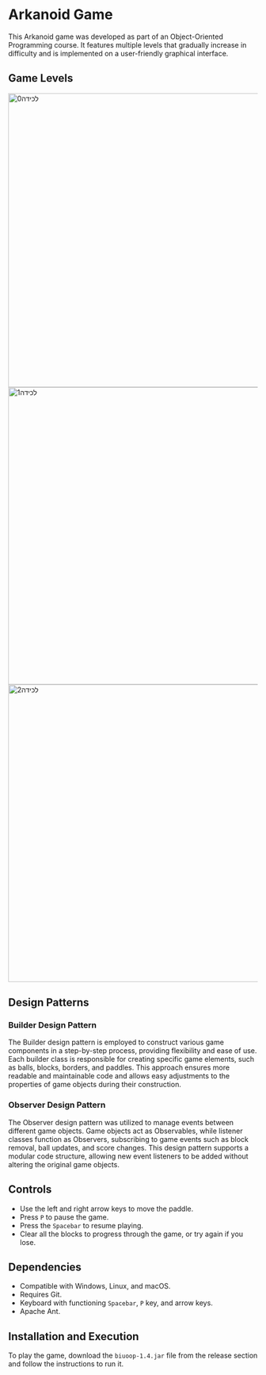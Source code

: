 # Arkanoid Game

This Arkanoid game was developed as part of an Object-Oriented Programming course. It features multiple levels that gradually increase in difficulty and is implemented on a user-friendly graphical interface.

## Game Levels

<img width="593" alt="‏‏לכידה0" src="https://github.com/user-attachments/assets/ced7d8f7-8cfe-46b7-943d-47f7a3e5e688">
<img width="600" alt="‏‏לכידה1" src="https://github.com/user-attachments/assets/99388e74-4303-4c1e-8b64-da9e3f425152">
<img width="600" alt="‏‏לכידה2" src="https://github.com/user-attachments/assets/b64be56c-8265-4f32-8c67-cd07218e40a2">


## Design Patterns

### Builder Design Pattern
The Builder design pattern is employed to construct various game components in a step-by-step process, providing flexibility and ease of use. Each builder class is responsible for creating specific game elements, such as balls, blocks, borders, and paddles. This approach ensures more readable and maintainable code and allows easy adjustments to the properties of game objects during their construction.

### Observer Design Pattern
The Observer design pattern was utilized to manage events between different game objects. Game objects act as Observables, while listener classes function as Observers, subscribing to game events such as block removal, ball updates, and score changes. This design pattern supports a modular code structure, allowing new event listeners to be added without altering the original game objects.

## Controls
- Use the left and right arrow keys to move the paddle.
- Press `P` to pause the game.
- Press the `Spacebar` to resume playing.
- Clear all the blocks to progress through the game, or try again if you lose.

## Dependencies
- Compatible with Windows, Linux, and macOS.
- Requires Git.
- Keyboard with functioning `Spacebar`, `P` key, and arrow keys.
- Apache Ant.

## Installation and Execution
To play the game, download the `biuoop-1.4.jar` file from the release section and follow the instructions to run it.
